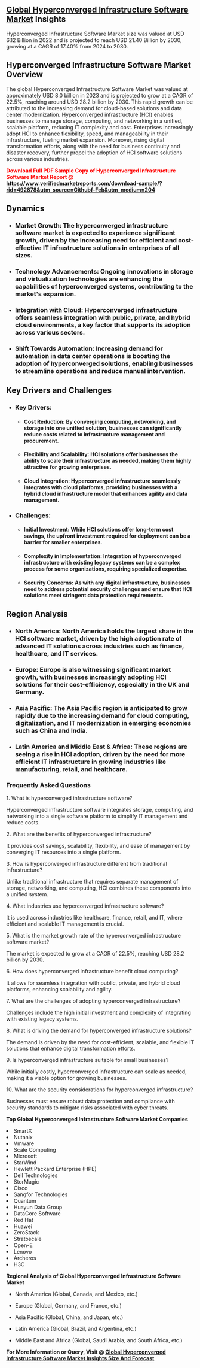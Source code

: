 <h2><a href="https://www.verifiedmarketreports.com/download-sample/?rid=492878&amp;utm_source=Githubf&amp;utm_medium=204" target="_blank">Global Hyperconverged Infrastructure Software Market</a> Insights</h2><p>Hyperconverged Infrastructure Software Market size was valued at USD 6.12 Billion in 2022 and is projected to reach USD 21.40 Billion by 2030, growing at a CAGR of 17.40% from 2024 to 2030.</p><p><h2>Hyperconverged Infrastructure Software Market Overview</h2> <p>The global Hyperconverged Infrastructure Software Market was valued at approximately USD 8.0 billion in 2023 and is projected to grow at a CAGR of 22.5%, reaching around USD 28.2 billion by 2030. This rapid growth can be attributed to the increasing demand for cloud-based solutions and data center modernization. Hyperconverged infrastructure (HCI) enables businesses to manage storage, computing, and networking in a unified, scalable platform, reducing IT complexity and cost. Enterprises increasingly adopt HCI to enhance flexibility, speed, and manageability in their infrastructure, fueling market expansion. Moreover, rising digital transformation efforts, along with the need for business continuity and disaster recovery, further propel the adoption of HCI software solutions across various industries.</p> <p><strong><p><span class=""><span style="color: #ff0000;"><strong>Download Full PDF Sample Copy of Hyperconverged Infrastructure Software Market Report</strong> @ </span><a href="https://www.verifiedmarketreports.com/download-sample/?rid=492878&amp;utm_source=Githubf-Feb&amp;utm_medium=204" target="_blank">https://www.verifiedmarketreports.com/download-sample/?rid=492878&amp;utm_source=Githubf-Feb&amp;utm_medium=204</a></span></p></strong></p> <h2>Dynamics</h2> <ul> <li><h3>Market Growth: The hyperconverged infrastructure software market is expected to experience significant growth, driven by the increasing need for efficient and cost-effective IT infrastructure solutions in enterprises of all sizes.</h3></li> <li><h3>Technology Advancements: Ongoing innovations in storage and virtualization technologies are enhancing the capabilities of hyperconverged systems, contributing to the market's expansion.</h3></li> <li><h3>Integration with Cloud: Hyperconverged infrastructure offers seamless integration with public, private, and hybrid cloud environments, a key factor that supports its adoption across various sectors.</h3></li> <li><h3>Shift Towards Automation: Increasing demand for automation in data center operations is boosting the adoption of hyperconverged solutions, enabling businesses to streamline operations and reduce manual intervention.</h3></li> </ul> <h2>Key Drivers and Challenges</h2> <ul> <li><h3>Key Drivers:</h3></li> <ul> <li><h4>Cost Reduction: By converging computing, networking, and storage into one unified solution, businesses can significantly reduce costs related to infrastructure management and procurement.</h4></li> <li><h4>Flexibility and Scalability: HCI solutions offer businesses the ability to scale their infrastructure as needed, making them highly attractive for growing enterprises.</h4></li> <li><h4>Cloud Integration: Hyperconverged infrastructure seamlessly integrates with cloud platforms, providing businesses with a hybrid cloud infrastructure model that enhances agility and data management.</h4></li> </ul> <li><h3>Challenges:</h3></li> <ul> <li><h4>Initial Investment: While HCI solutions offer long-term cost savings, the upfront investment required for deployment can be a barrier for smaller enterprises.</h4></li> <li><h4>Complexity in Implementation: Integration of hyperconverged infrastructure with existing legacy systems can be a complex process for some organizations, requiring specialized expertise.</h4></li> <li><h4>Security Concerns: As with any digital infrastructure, businesses need to address potential security challenges and ensure that HCI solutions meet stringent data protection requirements.</h4></li> </ul> </ul> <h2>Region Analysis</h2> <ul> <li><h3>North America: North America holds the largest share in the HCI software market, driven by the high adoption rate of advanced IT solutions across industries such as finance, healthcare, and IT services.</h3></li> <li><h3>Europe: Europe is also witnessing significant market growth, with businesses increasingly adopting HCI solutions for their cost-efficiency, especially in the UK and Germany.</h3></li> <li><h3>Asia Pacific: The Asia Pacific region is anticipated to grow rapidly due to the increasing demand for cloud computing, digitalization, and IT modernization in emerging economies such as China and India.</h3></li> <li><h3>Latin America and Middle East & Africa: These regions are seeing a rise in HCI adoption, driven by the need for more efficient IT infrastructure in growing industries like manufacturing, retail, and healthcare.</h3></li> </ul> <h3>Frequently Asked Questions</h3> <p>1. What is hyperconverged infrastructure software?</p> <p>Hyperconverged infrastructure software integrates storage, computing, and networking into a single software platform to simplify IT management and reduce costs.</p> <p>2. What are the benefits of hyperconverged infrastructure?</p> <p>It provides cost savings, scalability, flexibility, and ease of management by converging IT resources into a single platform.</p> <p>3. How is hyperconverged infrastructure different from traditional infrastructure?</p> <p>Unlike traditional infrastructure that requires separate management of storage, networking, and computing, HCI combines these components into a unified system.</p> <p>4. What industries use hyperconverged infrastructure software?</p> <p>It is used across industries like healthcare, finance, retail, and IT, where efficient and scalable IT management is crucial.</p> <p>5. What is the market growth rate of the hyperconverged infrastructure software market?</p> <p>The market is expected to grow at a CAGR of 22.5%, reaching USD 28.2 billion by 2030.</p> <p>6. How does hyperconverged infrastructure benefit cloud computing?</p> <p>It allows for seamless integration with public, private, and hybrid cloud platforms, enhancing scalability and agility.</p> <p>7. What are the challenges of adopting hyperconverged infrastructure?</p> <p>Challenges include the high initial investment and complexity of integrating with existing legacy systems.</p> <p>8. What is driving the demand for hyperconverged infrastructure solutions?</p> <p>The demand is driven by the need for cost-efficient, scalable, and flexible IT solutions that enhance digital transformation efforts.</p> <p>9. Is hyperconverged infrastructure suitable for small businesses?</p> <p>While initially costly, hyperconverged infrastructure can scale as needed, making it a viable option for growing businesses.</p> <p>10. What are the security considerations for hyperconverged infrastructure?</p> <p>Businesses must ensure robust data protection and compliance with security standards to mitigate risks associated with cyber threats.</p> </p><p><strong>Top Global Hyperconverged Infrastructure Software Market Companies</strong></p><div data-test-id=""><p><li>SmartX</li><li> Nutanix</li><li> Vmware</li><li> Scale Computing</li><li> Microsoft</li><li> StarWind</li><li> Hewlett Packard Enterprise (HPE)</li><li> Dell Technologies</li><li> StorMagic</li><li> Cisco</li><li> Sangfor Technologies</li><li> Quantum</li><li> Huayun Data Group</li><li> DataCore Software</li><li> Red Hat</li><li> Huawei</li><li> ZeroStack</li><li> Stratoscale</li><li> Open-E</li><li> Lenovo</li><li> Archeros</li><li> H3C</li></p><div><strong>Regional Analysis of&nbsp;Global Hyperconverged Infrastructure Software Market</strong></div><ul><li dir="ltr"><p dir="ltr">North America&nbsp;(Global, Canada, and Mexico, etc.)</p></li><li dir="ltr"><p dir="ltr">Europe (Global, Germany, and France, etc.)</p></li><li dir="ltr"><p dir="ltr">Asia Pacific&nbsp;(Global, China, and Japan, etc.)</p></li><li dir="ltr"><p dir="ltr">Latin America&nbsp;(Global, Brazil, and Argentina, etc.)</p></li><li dir="ltr">Middle East and Africa&nbsp;(Global, Saudi Arabia, and South Africa, etc.)</li></ul><p><strong>For More Information or Query, Visit @&nbsp;</strong><strong><a href="https://www.verifiedmarketreports.com/product/hyperconverged-infrastructure-software-market/?utm_source=Githubf&amp;utm_medium=204" target="_blank">Global Hyperconverged Infrastructure Software Market Insights Size And Forecast</a></strong></p></div>
